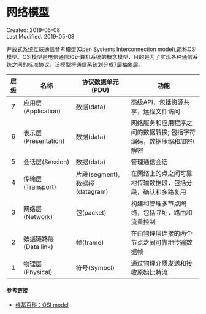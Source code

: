 # 网络模型
Created: 2019-05-08  
Last Modified: 2019-05-08  

开放式系统互联通信参考模型(Open Systems Interconnection model),简称OSI模型。OSI模型是电信通信和计算机系统的概念模型，目的是为了实现各种通信系统之间的标准协议。该模型将通信系统划分成7层抽象层。
  
| 层级 | 名称 | 协议数据单元(PDU) | 功能 |
| :--: | ---- | ----------------- | ---- |
| 7 | 应用层(Application) | 数据(data) | 高级API，包括资源共享，远程文件访问 |
| 6 | 表示层(Presentation) | 数据(data) | 网络服务和应用程序之间的数据转换; 包括字符编码，数据压缩和加密/解密 |
| 5 | 会话层(Session) | 数据(data) | 管理通信会话 |
| 4 | 传输层(Transport) | 片段(segment),数据报(datagram) | 在网络上的点之间可靠地传输数据段，包括分段，确认和多路复用 |
| 3 | 网络层(Network) | 包(packet) | 构建和管理多节点网络，包括寻址，路由和流量控制 |
| 2 | 数据链路层(Data link) | 帧(frame) | 在由物理层连接的两个节点之间可靠地传输数据帧 |
| 1 | 物理层(Physical) | 符号(Symbol) | 通过物理介质发送和接收原始比特流 |

#### 参考链接
- [维基百科：OSI model](https://en.wikipedia.org/wiki/OSI_model)